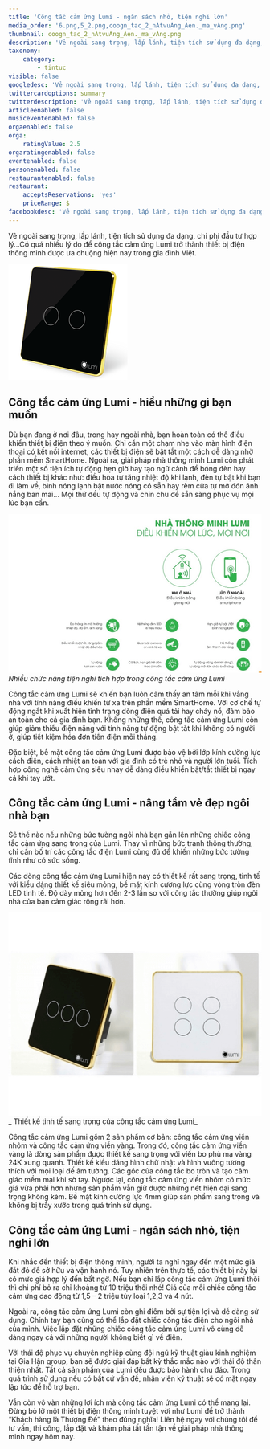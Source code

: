 ```yaml
---
title: 'Công tắc cảm ứng Lumi - ngân sách nhỏ, tiện nghi lớn'
media_order: '6.png,5_2.png,coogn_tac_2_nAtvuAng_Aen._ma_vAng.png'
thumbnail: coogn_tac_2_nAtvuAng_Aen._ma_vAng.png
description: 'Vẻ ngoài sang trọng, lấp lánh, tiện tích sử dụng đa dạng, chi phí đầu tư hợp lý...Có quá nhiều lý do để công tắc cảm ứng Lumi trở thành thiết bị điện thông minh được ưa chuộng hiện nay trong gia đình Việt.'
taxonomy:
    category:
        - tintuc
visible: false
googledesc: 'Vẻ ngoài sang trọng, lấp lánh, tiện tích sử dụng đa dạng, chi phí đầu tư hợp lý...Có quá nhiều lý do để công tắc cảm ứng Lumi trở thành thiết bị điện thông minh được ưa chuộng hiện nay trong gia đình Việt.'
twittercardoptions: summary
twitterdescription: 'Vẻ ngoài sang trọng, lấp lánh, tiện tích sử dụng đa dạng, chi phí đầu tư hợp lý...Có quá nhiều lý do để công tắc cảm ứng Lumi trở thành thiết bị điện thông minh được ưa chuộng hiện nay trong gia đình Việt.'
articleenabled: false
musiceventenabled: false
orgaenabled: false
orga:
    ratingValue: 2.5
orgaratingenabled: false
eventenabled: false
personenabled: false
restaurantenabled: false
restaurant:
    acceptsReservations: 'yes'
    priceRange: $
facebookdesc: 'Vẻ ngoài sang trọng, lấp lánh, tiện tích sử dụng đa dạng, chi phí đầu tư hợp lý...Có quá nhiều lý do để công tắc cảm ứng Lumi trở thành thiết bị điện thông minh được ưa chuộng hiện nay trong gia đình Việt.'
---
```


Vẻ ngoài sang trọng, lấp lánh, tiện tích sử dụng đa dạng, chi phí đầu tư hợp lý...Có quá nhiều lý do để công tắc cảm ứng Lumi trở thành thiết bị điện thông minh được ưa chuộng hiện nay trong gia đình Việt.

![Công tắc cảm ứng Lumi](coogn_tac_2_nAtvuAng_Aen._ma_vAng.png)

## Công tắc cảm ứng Lumi - hiểu những gì bạn muốn

Dù bạn đang ở nơi đâu, trong hay ngoài nhà, bạn hoàn toàn có thể điều khiển thiết bị điện theo ý muốn. Chỉ cần một chạm nhẹ vào màn hình điện thoại có kết nối internet, các thiết bị điện sẽ bật tắt một cách dễ dàng nhờ phần mềm SmartHome. Ngoài ra, giải pháp nhà thông minh Lumi còn phát triển một số tiện ích tự động hẹn giờ hay tạo ngữ cảnh để bóng đèn hay cách thiết bị khác như: điều hòa tự tăng nhiệt độ khi lạnh, đèn tự bật khi bạn đi làm về, bình nóng lạnh bật nước nóng có sẵn hay rèm cửa tự mở đón ánh nắng ban mai… Mọi thứ đều tự động và chỉn chu để sẵn sàng phục vụ mọi lúc bạn cần.

![Nhiều chức năng tiện nghi tích hợp trong công tắc cảm ứng Lumi](5_2.png)
_Nhiều chức năng tiện nghi tích hợp trong công tắc cảm ứng Lumi_

Công tắc cảm ứng Lumi sẽ khiến bạn luôn cảm thấy an tâm mỗi khi vắng nhà với tính năng điều khiển từ xa trên phần mềm SmartHome. Với cơ chế tự động ngắt khi xuất hiện tình trạng dòng điện quá tải hay cháy nổ, đảm bảo an toàn cho cả gia đình bạn. Không những thế, công tắc cảm ứng Lumi còn giúp giảm thiểu điện năng với tính năng tự động bật tắt khi không có người ở, giúp tiết kiệm hóa đơn tiền điện mỗi tháng.

Đặc biệt, bề mặt công tắc cảm ứng Lumi được bảo vệ bởi lớp kính cường lực cách điện, cách nhiệt an toàn với gia đình có trẻ nhỏ và người lớn tuổi. Tích hợp công nghệ cảm ứng siêu nhạy dễ dàng điều khiển bật/tắt thiết bị ngay cả khi tay ướt.

## Công tắc cảm ứng Lumi - nâng tầm vẻ đẹp ngôi nhà bạn

Sẽ thế nào nếu những bức tường ngôi nhà bạn gắn lên những chiếc công tắc cảm ứng sang trọng của Lumi.  Thay vì những bức tranh thông thường, chỉ cần bố trí các công tắc điện Lumi cùng đủ để khiến những bức tường tĩnh như có sức sống.

Các dòng công tắc cảm ứng Lumi hiện nay có thiết kế rất sang trọng, tinh tế với kiểu dáng thiết kế siêu mỏng, bề mặt kính cường lực cùng vòng tròn đèn LED tinh tế. Độ dày mỏng hơn đến 2-3 lần so với công tắc thường giúp ngôi nhà của bạn cảm giác rộng rãi hơn.

 ![Thiết kế tinh tế sang trọng của công tắc cảm ứng Lumi](6.png)
_ Thiết kế tinh tế sang trọng của công tắc cảm ứng Lumi_
 
Công tắc cảm ứng Lumi gồm 2 sản phẩm cơ bản: công tắc cảm ứng viền nhôm và công tắc cảm ứng viền vàng. Trong đó, công tắc cảm ứng viền vàng là dòng sản phẩm được thiết kế sang trọng với viền bo phủ mạ vàng 24K xung quanh. Thiết kế kiểu dáng hình chữ nhật và hình vuông tương thích với mọi loại đế âm tường. Các góc của công tắc bo tròn và tạo cảm giác mềm mại khi sờ tay. Ngược lại, công tắc cảm ứng viền nhôm có mức giá vừa phải hơn nhưng sản phẩm vẫn giữ được những nét hiện đại sang trọng không kém. Bề mặt kính cường lực 4mm giúp sản phẩm sang trọng và không bị trầy xước trong quá trình sử dụng.

## Công tắc cảm ứng Lumi - ngân sách nhỏ, tiện nghi lớn

Khi nhắc đến thiết bị điện thông minh, người ta nghĩ ngay đến một mức giá đắt đỏ để sở hữu và vận hành nó. Tuy nhiên trên thực tế, các thiết bị này lại có mức giá hợp lý đến bất ngờ. Nếu bạn chỉ lắp công tắc cảm ứng Lumi thôi thì chi phí bỏ ra chỉ khoảng từ 10 triệu thôi nhé! Giá của mỗi chiếc công tắc cảm ứng dao động từ 1,5 – 2 triệu tùy loại 1,2,3 và 4 nút.

Ngoài ra, công tắc cảm ứng Lumi còn ghi điểm bởi sự tiện lợi và dễ dàng sử dụng. Chính tay bạn cũng có thể lắp đặt chiếc công tắc điện cho ngôi nhà của mình. Việc lắp đặt những chiếc công tắc cảm ứng Lumi vô cùng dễ dàng ngay cả với những người không biết gì về điện.

Với thái độ phục vụ chuyên nghiệp cùng đội ngũ kỹ thuật giàu kinh nghiệm tại Gia Hân group, bạn sẽ được giải đáp bất kỳ thắc mắc nào với thái độ thân thiện nhất. Tất cả sản phẩm của Lumi đều được bảo hành chu đáo. Trong quá trình sử dụng nếu có bất cứ vấn đề, nhân viên kỹ thuật sẽ có mặt ngay lập tức để hỗ trợ bạn.

Vẫn còn vô vàn những lợi ích mà công tắc cảm ứng Lumi có thể mang lại. Đừng bỏ lỡ một thiết bị điện thông minh tuyệt vời như Lumi để trở thành “Khách hàng là Thượng Đế” theo đúng nghĩa! Liên hệ ngay với chúng tôi để tư vấn, thi công, lắp đặt và khám phá tất tần tận về giải pháp nhà thông minh ngay hôm nay.
 